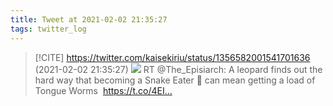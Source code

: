 ```yaml
---
title: Tweet at 2021-02-02 21:35:27
tags: twitter_log
---
```


> [!CITE] https://twitter.com/kaisekiriu/status/1356582001541701636 (2021-02-02 21:35:27)
> ![](https://twitter.com/kaisekiriu/status/1356582001541701636)
> RT @The_Episiarch: A leopard finds out the hard way that becoming a Snake Eater 🐍 can mean getting a load of Tongue Worms 
> https://t.co/4EI…
